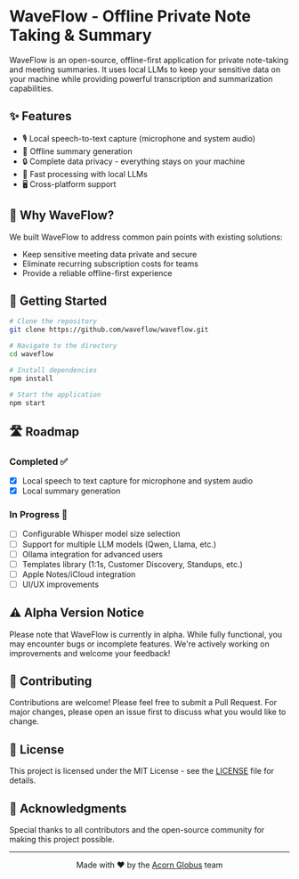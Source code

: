 # WaveFlow - Offline Private Note Taking & Summary

WaveFlow is an open-source, offline-first application for private note-taking and meeting summaries. It uses local LLMs to keep your sensitive data on your machine while providing powerful transcription and summarization capabilities.

## ✨ Features

- 🎙️ Local speech-to-text capture (microphone and system audio)
- 📝 Offline summary generation
- 🔒 Complete data privacy - everything stays on your machine
- 💨 Fast processing with local LLMs
- 🖥️ Cross-platform support

## 🎯 Why WaveFlow?

We built WaveFlow to address common pain points with existing solutions:
- Keep sensitive meeting data private and secure
- Eliminate recurring subscription costs for teams
- Provide a reliable offline-first experience

## 🚀 Getting Started

```bash
# Clone the repository
git clone https://github.com/waveflow/waveflow.git

# Navigate to the directory
cd waveflow

# Install dependencies
npm install

# Start the application
npm start
```

## 🛣️ Roadmap

### Completed ✅
- [x] Local speech to text capture for microphone and system audio
- [x] Local summary generation

### In Progress 🚧
- [ ] Configurable Whisper model size selection
- [ ] Support for multiple LLM models (Qwen, Llama, etc.)
- [ ] Ollama integration for advanced users
- [ ] Templates library (1:1s, Customer Discovery, Standups, etc.)
- [ ] Apple Notes/iCloud integration
- [ ] UI/UX improvements

## ⚠️ Alpha Version Notice

Please note that WaveFlow is currently in alpha. While fully functional, you may encounter bugs or incomplete features. We're actively working on improvements and welcome your feedback!

## 🤝 Contributing

Contributions are welcome! Please feel free to submit a Pull Request. For major changes, please open an issue first to discuss what you would like to change.

## 📄 License

This project is licensed under the MIT License - see the [LICENSE](LICENSE.md) file for details.

## 🙏 Acknowledgments

Special thanks to all contributors and the open-source community for making this project possible.

---

<p align="center">Made with ❤️ by the <a href="https://acornglobus.com">Acorn Globus</a> team</p>
